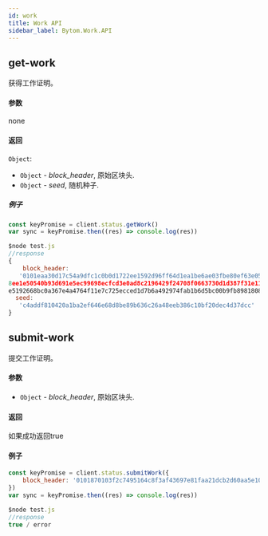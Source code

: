 ```yaml
---
id: work
title: Work API
sidebar_label: Bytom.Work.API
---
```


## get-work

获得工作证明。

#### 参数

none

#### 返回

`Object`:

- `Object` - *block_header*, 原始区块头.
- `Object` - *seed*, 随机种子.


##### 例子
```js
const keyPromise = client.status.getWork()
var sync = keyPromise.then((res) => console.log(res)) 
```
```js
$node test.js
//response
{ 
    block_header:
   '0101eaa30d17c54a9dfc1c0b0d1722ee1592d96ff64d1ea1be6ae03fbe80ef63e05e58725add
8ee1e50540b93d691e5ec99698ecfcd3e0ad8c2196429f24708f0663730d1d387f31e11dafc9c377
e5192668bc0a367e4a4764f11e7c725ecced1d7b6a492974fab1b6d5bc00b9fb8981808080801c',
  seed:
   'c4addf810420a1ba2ef646e68d8be89b636c26a48eeb386c10bf20dec4d37dcc' 
}
```


## submit-work

提交工作证明。

#### 参数

- `Object` - *block_header*, 原始区块头.

#### 返回

如果成功返回true

#### 例子
```js
const keyPromise = client.status.submitWork({
    block_header: '0101870103f2c7495164c8f3af43697e81faa21dcb2d60aa5e10ce4f233491e62420742fbeadfcd50540bef2670a5fade2e58ad4955e2375a04ad1e4cb9c104faddab43f4a79e35be253c9c377e5192668bc0a367e4a4764f11e7c725ecced1d7b6a492974fab1b6d5bc00ffffff838080808020'
})
var sync = keyPromise.then((res) => console.log(res)) 
```
```js
$node test.js
//response
true / error
```